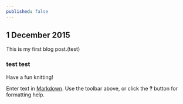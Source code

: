 ```yaml
---
published: false
---
```


## 1 December 2015

This is my first blog post.(test)

### test test

Have a fun knitting!


Enter text in [Markdown](http://daringfireball.net/projects/markdown/). Use the toolbar above, or click the **?** button for formatting help.
